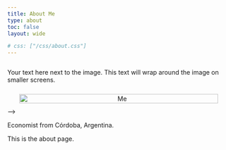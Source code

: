 ```yaml
---
title: About Me
type: about
toc: false
layout: wide

# css: ["/css/about.css"]
---
```


<style>
        .profile-section {
            display: flex;
            align-items: center;
            justify-content: center;
            flex-wrap: wrap;
            text-align: center; /* Center text for larger screens */
    }

    .profile-picture {
        width: 100%; /* Adjust width as needed */
        max-width: 450px; /* Ensures image does not exceed 300px */
        min-width: 150px; /* Minimum width for the image */
        margin: 10px; /* Adds some margin around the image */ 
        /* margin: 5%; */
    }

    .profile-text {
        flex: 1; /* Allows text to take up remaining space */
        text-align: left; /* Align text to the left for smaller screens */
    }

    @media (max-width: 768px) {
        .profile-section {
            text-align: left; /* Align text to the left for smaller screens */
            flex-direction: column; /* Stack elements vertically */
        }

        .profile-picture {
            width: 100%; /* Image takes full width on smaller screens */
            max-width: 100%; /* Ensures image does not exceed container width */
        }

        .profile-text {
            width: 100%; /* Text takes full width on smaller screens */
        }
    }
</style>

<div class="profile-section">
    <!-- <img src="/images/me.jpeg" alt="Me" class="profile-picture"/> -->
    <div class="profile-text">
        <!-- Your text goes here -->
        <p>Your text here next to the image. This text will wrap around the image on smaller screens.</p>
    </div>
    <img src="/images/me.jpeg" alt="Me" class="profile-picture"/>
</div>


<!-- <div class="profile-section"> -->
<!--     <img src="/images/me.jpeg" alt="Profile Picture" class="profile-picture"/> -->
<!--     <div class="profile-text"> -->
<!--         <!-- Your text goes here --> -->
<!--         <p>Your text here next to the image. This text will wrap around the image on smaller screens.</p> -->
<!--     </div> -->
<!-- </div> -->



Economist from Córdoba, Argentina.

This is the about page.
